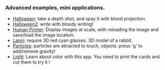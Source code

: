 ### Advanced examples, mini applications.

- [Halloween](Halloween): take a depth shot, and spay it with blood projection.
- [Halloween2](Halloween2): write with bloody writing!
- [Human Printer](HumanPrinter): Display images at scale, with reloading the image and save/load the image location. 
- [Lapin](Lapin): require 3D red cyan glasses. 3D model of a rabbit.
- [Particles](Particles): particles are attracted to touch, objects. press 'g' to add/remove gravity!
- [Light](Ligt): Learn about color with this app. You need to print the cards and cut them to try it !
